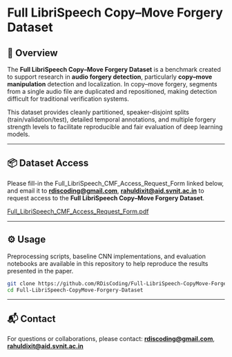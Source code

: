 # Full LibriSpeech Copy–Move Forgery Dataset

## 📘 Overview

The **Full LibriSpeech Copy–Move Forgery Dataset** is a benchmark created to support research in **audio forgery detection**, particularly **copy–move manipulation** detection and localization. In copy–move forgery, segments from a single audio file are duplicated and repositioned, making detection difficult for traditional verification systems.

This dataset provides cleanly partitioned, speaker-disjoint splits (train/validation/test), detailed temporal annotations, and multiple forgery strength levels to facilitate reproducible and fair evaluation of deep learning models.

---

## 📦 Dataset Access

Please fill-in the Full_LibriSpeech_CMF_Access_Request_Form linked below, and email it to **rdiscoding@gmail.com**, **rahuldixit@aid.svnit.ac.in** to request access to the **Full LibriSpeech Copy–Move Forgery Dataset**.

[Full_LibriSpeech_CMF_Access_Request_Form.pdf](link-to-your-form)

---

## ⚙️ Usage

Preprocessing scripts, baseline CNN implementations, and evaluation notebooks are available in this repository to help reproduce the results presented in the paper.

```bash
git clone https://github.com/RDisCoding/Full-LibriSpeech-CopyMove-Forgery-Dataset
cd Full-LibriSpeech-CopyMove-Forgery-Dataset
```

---

## 📬 Contact

For questions or collaborations, please contact: **[rdiscoding@gmail.com](mailto:rdiscoding@gmail.com)**, **[rahuldixit@aid.svnit.ac.in](mailto:rahuldixit@aid.svnit.ac.in)**

